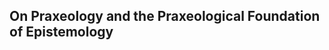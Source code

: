 ## On Praxeology and the Praxeological Foundation of Epistemology

[^0]: First printed in the *Meaning of Ludwig von Mises: Contributions in Economics, Epistemology, Sociology, and Political Philosophy*, edited by Jeffrey M. Herbener (Auburn, Ala.: Ludwig von Mises Institute, 1993). Also reprinted in Hans-Hermann Hoppe, *Economic Science and the Austrian Method* (Auburn, Ala.: Ludwig von Mises Institute, 1995).